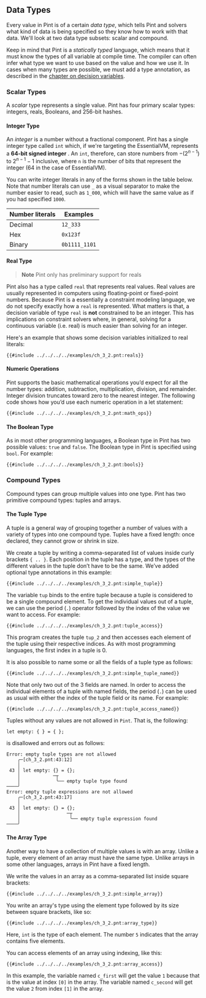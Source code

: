 ## Data Types

Every value in Pint is of a certain _data type_, which tells Pint and solvers what kind of data is
being specified so they know how to work with that data. We'll look at two data type subsets: scalar
and compound.

Keep in mind that Pint is a _statically typed_ language, which means that it must know the types of
all variable at compile time. The compiler can often infer what type we want to use based on the
value and how we use it. In cases when many types are possible, we must add a type annotation, as
described in the [chapter on decision variables](./variables.md).

### Scalar Types

A _scalar_ type represents a single value. Pint has four primary scalar types: integers, reals,
Booleans, and 256-bit hashes.

#### Integer Type

An _integer_ is a number without a fractional component. Pint has a single integer type called `int`
which, if we're targeting the EssentialVM, represents a **64-bit signed integer** . An `int`,
therefore, can store numbers from $-(2^{n-1})$ to $2^{n-1} - 1$ inclusive, where `n` is the number
of bits that represent the integer (64 in the case of EssentialVM).

You can write integer literals in any of the forms shown in the table below. Note that number
literals can use `_` as a visual separator to make the number easier to read, such as `1_000`,
which will have the same value as if you had specified `1000`.

| Number literals | Examples      |
| --------------- | ------------- |
| Decimal         | `12_333`      |
| Hex             | `0x123f`      |
| Binary          | `0b1111_1101` |

#### Real Type

> **Note** Pint only has preliminary support for reals

Pint also has a type called `real` that represents real values. Real values are usually represented
in computers using floating-point or fixed-point numbers. Because Pint is a essentially a constraint
modeling language, we do not specify exactly how a `real` is represented. What matters is that, a
decision variable of type `real` is **not** constrained to be an integer. This has implications on
constraint solvers where, in general, solving for a continuous variable (i.e. real) is much easier
than solving for an integer.

Here's an example that shows some decision variables initialized to real literals:

```pint
{{#include ../../../../examples/ch_3_2.pnt:reals}}
```

#### Numeric Operations

Pint supports the basic mathematical operations you’d expect for all the number types: addition, subtraction, multiplication, division, and remainder. Integer division truncates toward zero to the nearest integer. The following code shows how you’d use each numeric operation in a let statement:

```pint
{{#include ../../../../examples/ch_3_2.pnt:math_ops}}
```

#### The Boolean Type

As in most other programming languages, a Boolean type in Pint has two possible values: `true` and
`false`. The Boolean type in Pint is specified using `bool`. For example:

```pint
{{#include ../../../../examples/ch_3_2.pnt:bools}}
```

### Compound Types

Compound types can group multiple values into one type. Pint has two primitive compound types:
tuples and arrays.

#### The Tuple Type

A tuple is a general way of grouping together a number of values with a variety of types into one
compound type. Tuples have a fixed length: once declared, they cannot grow or shrink in size.

We create a tuple by writing a comma-separated list of values inside curly brackets `{ .. }`. Each
position in the tuple has a type, and the types of the different values in the tuple don’t have to
be the same. We’ve added optional type annotations in this example:

```pint
{{#include ../../../../examples/ch_3_2.pnt:simple_tuple}}
```

The variable `tup` binds to the entire tuple because a tuple is considered to be a single compound
element. To get the individual values out of a tuple, we can use the period (`.`) operator followed
by the index of the value we want to access. For example:

```pint
{{#include ../../../../examples/ch_3_2.pnt:tuple_access}}
```

This program creates the tuple `tup_2` and then accesses each element of the tuple using their
respective indices. As with most programming languages, the first index in a tuple is 0.

It is also possible to name some or all the fields of a tuple type as follows:

```pint
{{#include ../../../../examples/ch_3_2.pnt:simple_tuple_named}}
```

Note that only two out of the 3 fields are named. In order to access the individual elements of a
tuple with named fields, the period (`.`) can be used as usual with either the index of the tuple
field or its name. For example:

```pint
{{#include ../../../../examples/ch_3_2.pnt:tuple_access_named}}
```

Tuples without any values are not allowed in `Pint`. That is, the following:

```pint
let empty: { } = { };
```

is disallowed and errors out as follows:

```console
Error: empty tuple types are not allowed
    ╭─[ch_3_2.pnt:43:12]
    │
 43 │ let empty: {} = {};
    │            ─┬
    │             ╰── empty tuple type found
────╯
Error: empty tuple expressions are not allowed
    ╭─[ch_3_2.pnt:43:17]
    │
 43 │ let empty: {} = {};
    │                 ─┬
    │                  ╰── empty tuple expression found
────╯
```

#### The Array Type

Another way to have a collection of multiple values is with an array. Unlike a tuple, every element of an array must have the same type. Unlike arrays in some other languages, arrays in Pint have a fixed length.

We write the values in an array as a comma-separated list inside square brackets:

```pint
{{#include ../../../../examples/ch_3_2.pnt:simple_array}}
```

You write an array's type using the element type followed by its size between square brackets, like
so:

```pint
{{#include ../../../../examples/ch_3_2.pnt:array_type}}
```

Here, `int` is the type of each element. The number `5` indicates that the array contains five
elements.

You can access elements of an array using indexing, like this:

```pint
{{#include ../../../../examples/ch_3_2.pnt:array_access}}
```

In this example, the variable named `c_first` will get the value `1` because that is the value at
index `[0]` in the array. The variable named `c_second` will get the value `2` from index `[1]` in
the array.
